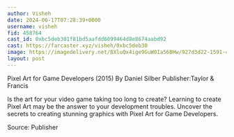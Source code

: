 ```yaml
---
author: Visheh
date: 2024-06-17T07:28:39+0000
username: visheh
fid: 458764
cast_id: 0xbc5deb301f81bd5aafdd6099464d8e8674aabd92
cast: https://farcaster.xyz/visheh/0xbc5deb30
image: https://imagedelivery.net/BXluQx4ige9GuW0Ia56BHw/927d3d22-1591-4beb-1617-ee25d741bc00/original
layout: post
---
```


Pixel Art for Game Developers (2015)
By Daniel Silber
Publisher:Taylor & Francis

Is the art for your video game taking too long to create? Learning to create Pixel Art may be the answer to your development troubles. Uncover the secrets to creating stunning graphics with Pixel Art for Game Developers.

Source: Publisher

<img src='https://imagedelivery.net/BXluQx4ige9GuW0Ia56BHw/927d3d22-1591-4beb-1617-ee25d741bc00/original' alt='' referrerpolicy='no-referrer'/>
